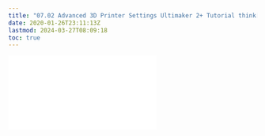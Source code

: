 ```yaml
---
title: "07.02 Advanced 3D Printer Settings Ultimaker 2+ Tutorial think[box]"
date: 2020-01-26T23:11:13Z
lastmod: 2024-03-27T08:09:18
toc: true
---
```


![Link to included file content](../../../../digital-fabrication/3d-printing/advanced-ultimaker-2+-settings-thinkbox.md)
